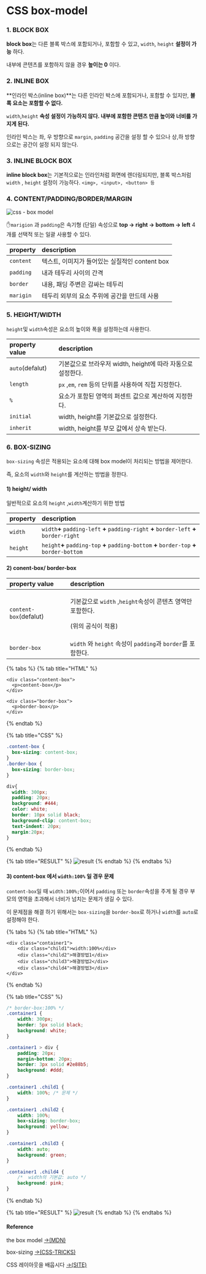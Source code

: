 # CSS box-model

### 1. BLOCK BOX

**block box**는 다른 블록 박스에 포함되거나, 포함할 수 있고, `width`, `height` **설정이 가능** 하다.

 내부에 콘텐츠를 포함하지 않을 경우 **높이는 0** 이다.

### 2. INLINE BOX

**인라인 박스\(inline box\)**는 다른 인라인 박스에 포함되거나, 포함할 수 있지만, **블록 요소는 포함할 수 없다.**

`width`,`height` **속성 설정이 가능하지 않다. 내부에 포함한 콘텐츠 만큼 높이와 너비를 가지게 된다.**

인라인 박스는 좌, 우 방향으로 `margin`, `padding` 공간을 설정 할 수 있으나 상,하 방향으로는 공간이 설정 되지 않는다.

### 3.  INLINE BLOCK BOX

  **inline block box**는 기본적으로는 인라인처럼 화면에 렌더링되지만, 블록 박스처럼 `width` , `height` 설정이 가능하다. `<img>, <input>, <button> 등`

### 4. CONTENT/PADDING/BORDER/MARGIN

![css - box model](../.gitbook/assets/box-1-.jpg)

✋`marigion` 과 `padding`은 속기형 \(단일\) 속성으로 **top → right → bottom → left** 4개를 선택적 또는 일괄 사용할 수 있다.

| property  | description |
| :--- | :--- |
| `content` | 텍스트, 이미지가  들어있는 실질적인 content box |
| `padding` | 내과 테두리 사이의 간격 |
| `border` | 내용, 패딩 주변은 감싸는 테두리 |
| `marigin` | 테두리 외부의 요소 주위에 공간을 만드데 사용  |

### 5. HEIGHT/WIDTH

 `height`및 `width`속성은 요소의 높이와 폭을 설정하는데 사용한다.

| property value | description |
| :--- | :--- |
| `auto`\(defalut\) | 기본값으로 브라우저 width, height에 따라 자동으로 설정한다. |
| `length` | `px` ,`em`, `rem` 등의 단위를 사용하여 직접 지정한다. |
| `%` | 요소가 포함된 영역의 퍼센트 값으로 계산하여 지정한다. |
| `initial` | width, height를 기본값으로 설정한다. |
| `inherit`  | width, height를  부모 값에서 상속 받는다. |

### 6. BOX-SIZING

`box-sizing` 속성은 적용되는 요소에 대해 box model이 처리되는 방법을 제어한다.

즉, 요소의 `width`와 `height`를 계산하는 방법을 정한다.

#### 1\) height/ width 

 일반적으로 요소의 `height` ,`width`계산하기 위한 방법

| property | description |
| :--- | :--- |
| `width` | `width`**+** `padding-left` **+** `padding-right` **+** `border-left` **+** `border-right` |
| `height` | `height`**+** `padding-top` **+** `padding-bottom` **+** `border-top` **+** `border-bottom` |

#### 2\) conent-box/ border-box

<table>
  <thead>
    <tr>
      <th style="text-align:left">property value</th>
      <th style="text-align:left">description</th>
    </tr>
  </thead>
  <tbody>
    <tr>
      <td style="text-align:left"><code>content-box</code>(defalut)</td>
      <td style="text-align:left">
        <p>&#xAE30;&#xBCF8;&#xAC12;&#xC73C;&#xB85C; <code>width</code> ,<code>height</code>&#xC18D;&#xC131;&#xC774;
          &#xCF58;&#xD150;&#xCE20; &#xC601;&#xC5ED;&#xB9CC; &#xD3EC;&#xD568;&#xD55C;&#xB2E4;.</p>
        <p>(&#xC704;&#xC758; &#xACF5;&#xC2DD;&#xC774; &#xC801;&#xC6A9;)</p>
      </td>
    </tr>
    <tr>
      <td style="text-align:left"><code>border-box</code>
      </td>
      <td style="text-align:left"> <code>width</code> &#xC640; <code>height</code> &#xC18D;&#xC131;&#xC774; <code>padding</code>&#xACFC; <code>border</code>&#xB97C;
        &#xD3EC;&#xD568;&#xD55C;&#xB2E4;.</td>
    </tr>
  </tbody>
</table>

{% tabs %}
{% tab title="HTML" %}
```markup
<div class="content-box">
  <p>content-box</p>
</div>

<div class="border-box">
  <p>border-box</p>
</div>
```
{% endtab %}

{% tab title="CSS" %}
```css
.content-box { 
  box-sizing: content-box; 
}
.border-box { 
  box-sizing: border-box; 
}

div{
  width: 300px;
  padding: 20px;
  background: #444;
  color: white;
  border: 10px solid black;
  background-clip: content-box;
  text-indent: 20px;
  margin:20px;
}
```
{% endtab %}

{% tab title="RESULT" %}
![result](../.gitbook/assets/image.png)
{% endtab %}
{% endtabs %}

#### 3\) content-box 에서 `width:100%` 일 경우 문제

`content-box`일 때 `width:100%;`이어서 `padding` 또는 `border`속성을 주게 될 경우 부모의 영역을 초과해서 너비가 넘치는 문제가 생길 수 있다. 

이 문제점을 해결 하기 위해서는 `box-sizing`을 `border-box`로 하거나 `width`를 `auto`로 설정해야 한다.

{% tabs %}
{% tab title="HTML" %}
```markup
<div class="container1">
	<div class="child1">width:100%</div>
	<div class="child2">해결방법1</div>
	<div class="child3">해결방법2</div>
	<div class="child4">해결방법3</div>
</div>
```
{% endtab %}

{% tab title="CSS" %}
```css
/* border-box:100% */
.container1 {
	width: 300px;
	border: 5px solid black;
	background: white;
}

.container1 > div {
	padding: 20px;
	margin-bottom: 20px;
	border: 3px solid #2e88b5;
	background: #ddd;
}

.container1 .child1 {
	width: 100%; /* 문제 */
}

.container1 .child2 {
	width: 100%;
	box-sizing: border-box;
	background: yellow;
}

.container1 .child3 {
	width: auto;
	background: green;
}

.container1 .child4 {
	/* 	width의 기본값: auto */
	background: pink;
}
```
{% endtab %}

{% tab title="RESULT" %}
![result](../.gitbook/assets/.png%20%283%29.png)
{% endtab %}
{% endtabs %}

#### Reference

the box model [→\(MDN\)](https://developer.mozilla.org/en-US/docs/Learn/CSS/Building_blocks/The_box_model)

box-sizing [→\(CSS-TRICKS\)](https://css-tricks.com/box-sizing/)

CSS 레이아웃을 배웁시다 [→\(SITE\)](http://ko.learnlayout.com/box-model.html)



